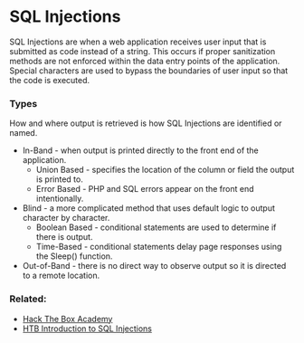 # SQL Injections

SQL Injections are when a web application receives user input that is submitted as code instead of a string. This occurs if proper sanitization methods are not enforced within the data entry points of the application. Special characters are used to bypass the boundaries of user input so that the code is executed.

### Types

How and where output is retrieved is how SQL Injections are identified or named.

- In-Band - when output is printed directly to the front end of the application.
	- Union Based - specifies the location of the column or field the output is printed to.
	- Error Based - PHP and SQL errors appear on the front end intentionally.
- Blind - a more complicated method that uses default logic to output character by character.
	- Boolean Based - conditional statements are used to determine if there is output.
	- Time-Based - conditional statements delay page responses using the Sleep() function.
- Out-of-Band - there is no direct way to observe output so it is directed to a remote location.

### Related:
- [Hack The Box Academy](https://academy.hackthebox.com/ "Hack The Box Academy Home page")
- [HTB Introduction to SQL Injections](https://academy.hackthebox.com/module/33/section/193 "Intro to SQL Injections")
